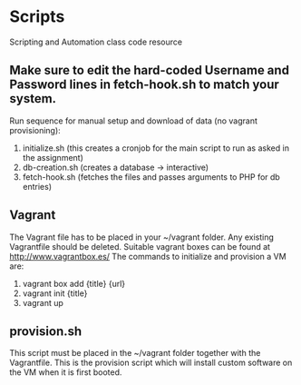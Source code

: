 # Scripts
Scripting and Automation class code resource

## Make sure to edit the hard-coded Username and Password lines in fetch-hook.sh to match your system.
Run sequence for manual setup and download of data (no vagrant provisioning):
1) initialize.sh (this creates a cronjob for the main script to run as asked in the assignment)
2) db-creation.sh (creates a database -> interactive)
3) fetch-hook.sh (fetches the files and passes arguments to PHP for db entries)

## Vagrant
The Vagrant file has to be placed in your ~/vagrant folder. Any existing Vagrantfile should be deleted.
Suitable vagrant boxes can be found at http://www.vagrantbox.es/
The commands to initialize and provision a VM are:
1) vagrant box add {title} {url}
2) vagrant init {title}
3) vagrant up
## provision.sh
This script must be placed in the ~/vagrant folder together with the Vagrantfile. This is the provision script which will install custom software on the VM when it is first booted.
